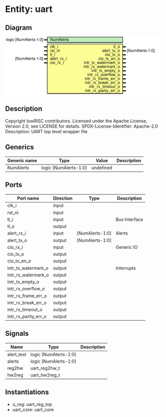 # Entity: uart
## Diagram
![Diagram](uart.svg "Diagram")
## Description
Copyright lowRISC contributors.
 Licensed under the Apache License, Version 2.0, see LICENSE for details.
 SPDX-License-Identifier: Apache-2.0
 Description: UART top level wrapper file
 
## Generics
| Generic name | Type                  | Value     | Description |
| ------------ | --------------------- | --------- | ----------- |
| NumAlerts    | logic [NumAlerts-1:0] | undefined |             |
## Ports
| Port name            | Direction | Type            | Description   |
| -------------------- | --------- | --------------- | ------------- |
| clk_i                | input     |                 |               |
| rst_ni               | input     |                 |               |
| tl_i                 | input     |                 | Bus Interface |
| tl_o                 | output    |                 |               |
| alert_rx_i           | input     | [NumAlerts-1:0] | Alerts        |
| alert_tx_o           | output    | [NumAlerts-1:0] |               |
| cio_rx_i             | input     |                 | Generic IO    |
| cio_tx_o             | output    |                 |               |
| cio_tx_en_o          | output    |                 |               |
| intr_tx_watermark_o  | output    |                 | Interrupts    |
| intr_rx_watermark_o  | output    |                 |               |
| intr_tx_empty_o      | output    |                 |               |
| intr_rx_overflow_o   | output    |                 |               |
| intr_rx_frame_err_o  | output    |                 |               |
| intr_rx_break_err_o  | output    |                 |               |
| intr_rx_timeout_o    | output    |                 |               |
| intr_rx_parity_err_o | output    |                 |               |
## Signals
| Name       | Type                  | Description |
| ---------- | --------------------- | ----------- |
| alert_test | logic [NumAlerts-1:0] |             |
| alerts     | logic [NumAlerts-1:0] |             |
| reg2hw     | uart_reg2hw_t         |             |
| hw2reg     | uart_hw2reg_t         |             |
## Instantiations
- u_reg: uart_reg_top
- uart_core: uart_core
